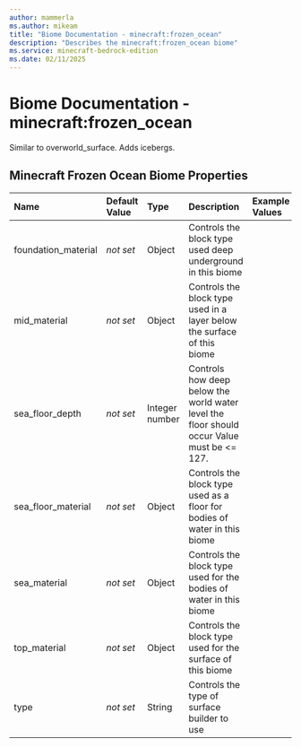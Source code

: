 ```yaml
---
author: mammerla
ms.author: mikeam
title: "Biome Documentation - minecraft:frozen_ocean"
description: "Describes the minecraft:frozen_ocean biome"
ms.service: minecraft-bedrock-edition
ms.date: 02/11/2025 
---
```


# Biome Documentation - minecraft:frozen_ocean

Similar to overworld_surface. Adds icebergs.


## Minecraft Frozen Ocean Biome Properties

|Name       |Default Value |Type |Description |Example Values |
|:----------|:-------------|:----|:-----------|:------------- |
| foundation_material | *not set* | Object | Controls the block type used deep underground in this biome |  | 
| mid_material | *not set* | Object | Controls the block type used in a layer below the surface of this biome |  | 
| sea_floor_depth | *not set* | Integer number | Controls how deep below the world water level the floor should occur Value must be <= 127. |  | 
| sea_floor_material | *not set* | Object | Controls the block type used as a floor for bodies of water in this biome |  | 
| sea_material | *not set* | Object | Controls the block type used for the bodies of water in this biome |  | 
| top_material | *not set* | Object | Controls the block type used for the surface of this biome |  | 
| type | *not set* | String | Controls the type of surface builder to use |  | 